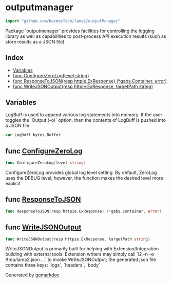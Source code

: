 <!-- Code generated by gomarkdoc. DO NOT EDIT -->

# outputmanager

```go
import "github.com/HexmosTech/lama2/outputManager"
```

Package \`outputmanager\` provides facilities for controlling the logging library as well as capabilities to post\-process API execution results \(such as store results as a JSON file\)

## Index

- [Variables](<#variables>)
- [func ConfigureZeroLog(level string)](<#func-configurezerolog>)
- [func ResponseToJSON(resp httpie.ExResponse) (*gabs.Container, error)](<#func-responsetojson>)
- [func WriteJSONOutput(resp httpie.ExResponse, targetPath string)](<#func-writejsonoutput>)


## Variables

LogBuff is used to append various log statements into memory. If the user toggles the \`Output \(\-o\)\` option, then the contents of LogBuff is pushed into a JSON file

```go
var LogBuff bytes.Buffer
```

## func [ConfigureZeroLog](<https://github.com/HexmosTech/Lama2/blob/master/outputManager/output_manager.go#L33>)

```go
func ConfigureZeroLog(level string)
```

ConfigureZeroLog provides global log level setting. By default, ZeroLog uses the DEBUG level; however, the function makes the desired level more explicit

## func [ResponseToJSON](<https://github.com/HexmosTech/Lama2/blob/master/outputManager/output_manager.go#L49>)

```go
func ResponseToJSON(resp httpie.ExResponse) (*gabs.Container, error)
```

## func [WriteJSONOutput](<https://github.com/HexmosTech/Lama2/blob/master/outputManager/output_manager.go#L70>)

```go
func WriteJSONOutput(resp httpie.ExResponse, targetPath string)
```

WriteJSONOutput is primarily built for helping with Extension/Integration building with external tools. Extension writers may simply call \`l2 \-n \-o /tmp/lama2.json ...\` to invoke WriteJSONOutput; the generated json file contains three keys: \`logs\`, \`headers\`, \`body\`



Generated by [gomarkdoc](<https://github.com/princjef/gomarkdoc>)
